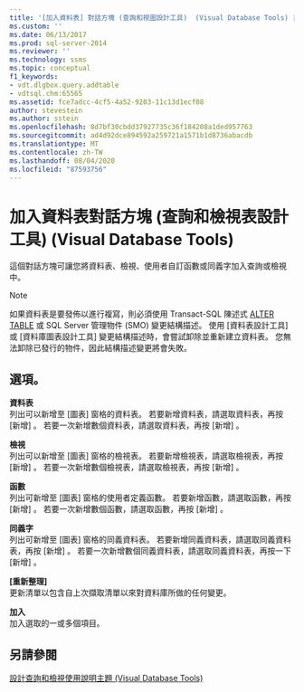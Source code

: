 ```yaml
---
title: '[加入資料表] 對話方塊 (查詢和視圖設計工具)  (Visual Database Tools) |Microsoft Docs'
ms.custom: ''
ms.date: 06/13/2017
ms.prod: sql-server-2014
ms.reviewer: ''
ms.technology: ssms
ms.topic: conceptual
f1_keywords:
- vdt.dlgbox.query.addtable
- vdtsql.chm:65565
ms.assetid: fce7adcc-4cf5-4a52-9203-11c13d1ecf08
author: stevestein
ms.author: sstein
ms.openlocfilehash: 8d7bf30cbdd37927735c36f184208a1ded957763
ms.sourcegitcommit: ad4d92dce894592a259721a1571b1d8736abacdb
ms.translationtype: MT
ms.contentlocale: zh-TW
ms.lasthandoff: 08/04/2020
ms.locfileid: "87593756"
---
```

# <a name="add-table-dialog-box-query-and-view-designers-visual-database-tools"></a>加入資料表對話方塊 (查詢和檢視表設計工具) (Visual Database Tools)
  這個對話方塊可讓您將資料表、檢視、使用者自訂函數或同義字加入查詢或檢視中。  
  
> [!NOTE]  
>  如果資料表是要發佈以進行複寫，則必須使用 Transact-SQL 陳述式 [ALTER TABLE](/sql/t-sql/statements/alter-table-transact-sql) 或 SQL Server 管理物件 (SMO) 變更結構描述。 使用 [資料表設計工具] 或 [資料庫圖表設計工具] 變更結構描述時，會嘗試卸除並重新建立資料表。 您無法卸除已發行的物件，因此結構描述變更將會失敗。  
  
## <a name="options"></a>選項。  
 **資料表**  
 列出可以新增至 [圖表]  窗格的資料表。 若要新增資料表，請選取資料表，再按 [新增]  。 若要一次新增數個資料表，請選取資料表，再按 [新增]  。  
  
 **檢視**  
 列出可以新增至 [圖表]  窗格的檢視表。 若要新增檢視表，請選取檢視表，再按 [新增]  。 若要一次新增數個檢視表，請選取檢視表，再按 [新增]  。  
  
 **函數**  
 列出可新增至 [圖表]  窗格的使用者定義函數。 若要新增函數，請選取函數，再按 [新增]  。 若要一次新增數個函數，請選取函數，再按 [新增]  。  
  
 **同義字**  
 列出可新增至 [圖表]  窗格的同義資料表。 若要新增同義資料表，請選取同義資料表，再按 [新增]  。 若要一次新增數個同義資料表，請選取同義資料表，再按一下 [新增]  。  
  
 **[重新整理]**  
 更新清單以包含自上次擷取清單以來對資料庫所做的任何變更。  
  
 **加入**  
 加入選取的一或多個項目。  
  
## <a name="see-also"></a>另請參閱  
 [設計查詢和檢視使用說明主題 &#40;Visual Database Tools&#41;](visual-database-tools.md)  
  
  
